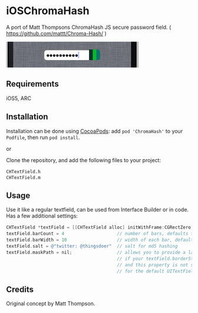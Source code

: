 iOSChromaHash
=============

A port of Matt Thompsons ChromaHash JS secure password field. ( https://github.com/mattt/Chroma-Hash/ )

![iOS Simulator Preview](chromahash.png)


Requirements
------------

iOS5, ARC

Installation
---------------------
Installation can be done using [CocoaPods](http://cocoapods.org):
add `pod 'ChromaHash'` to your `Podfile`, then run `pod install`.

or

Clone the repository, and add the following files to your project:
```
CHTextField.h 
CHTextField.m
```

Usage
------------

Use it like a regular textfield, can be used from Interface Builder or in code. Has a few additional settings:

```objective-c
CHTextField *textField = [[CHTextField alloc] initWithFrame:CGRectZero];
textField.barCount = 4                    // number of bars, defaults to 3
textField.barWidth = 10                   // width of each bar, defaults to 10
textField.salt = @"twitter: @thingsdoer"  // salt for md5 hashing
textField.maskPath = nil;                 // allows you to provide a layer mask for the chroma
                                          // if your textField.borderStyle is UITextBorderStyleRoundedRect,
                                          // and this property is not set, the textField will mask appropriately
                                          // for the default UITextField style
```

Credits
------------
Original concept by Matt Thompson.
